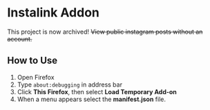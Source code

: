 # Instalink Addon

This project is now archived! ~~View public instagram posts without an account.~~

## How to Use
1. Open Firefox
2. Type `about:debugging` in address bar
3. Click **This Firefox**, then select **Load Temporary Add-on**
4. When a menu appears select the **manifest.json** file.

